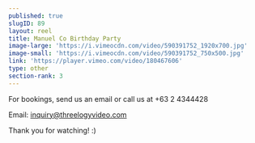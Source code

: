 ```yaml
---
published: true
slugID: 89
layout: reel
title: Manuel Co Birthday Party
image-large: 'https://i.vimeocdn.com/video/590391752_1920x700.jpg'
image-small: 'https://i.vimeocdn.com/video/590391752_750x500.jpg'
link: 'https://player.vimeo.com/video/180467606'
type: other
section-rank: 3
---
```

For bookings, send us an email or call us at +63 2 4344428

Email: inquiry@threelogyvideo.com

Thank you for watching! :)

